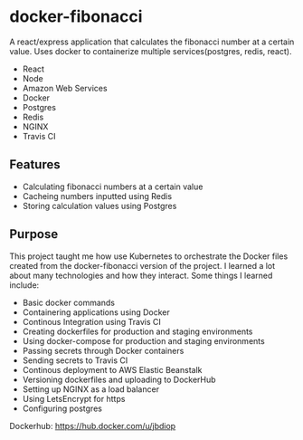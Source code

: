 # docker-fibonacci

A react/express application that calculates the fibonacci number at a certain value. Uses docker to containerize multiple services(postgres, redis, react).

- React
- Node
- Amazon Web Services
- Docker
- Postgres
- Redis
- NGINX
- Travis CI

## Features
- Calculating fibonacci numbers at a certain value
- Cacheing numbers inputted using Redis
- Storing calculation values using Postgres

## Purpose
This project taught me how use Kubernetes to orchestrate the Docker files created from the docker-fibonacci version of the project. I learned a lot about many technologies and how they interact. Some things I learned include:
- Basic docker commands
- Containering applications using Docker
- Continous Integration using Travis CI
- Creating dockerfiles for production and staging environments
- Using docker-compose for production and staging environments
- Passing secrets through Docker containers
- Sending secrets to Travis CI
- Continous deployment to AWS Elastic Beanstalk
- Versioning dockerfiles and uploading to DockerHub
- Setting up NGINX as a load balancer
- Using LetsEncrypt for https
- Configuring postgres

Dockerhub: https://hub.docker.com/u/jbdiop
